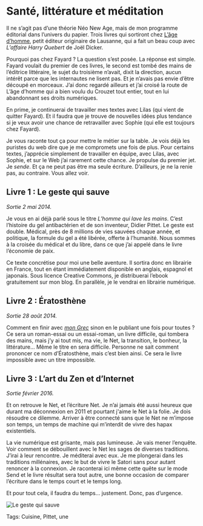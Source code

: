 # Santé, littérature et méditation

Il ne s’agit pas d’une théorie Néo New Age, mais de mon programme éditorial dans l’univers du papier. Trois livres qui sortiront chez [L’âge d’homme](http://www.lagedhomme.com/boutique/liste_rayons.cfm), petit éditeur originaire de Lausanne, qui a fait un beau coup avec *L’affaire Harry Quebert* de Joël Dicker.

Pourquoi pas chez Fayard ? La question s’est posée. La réponse est simple. Fayard voulait du premier de ces livres, le second est tombé des mains de l’éditrice littéraire, le sujet du troisième n’avait, dixit la direction, aucun intérêt parce que les internautes ne lisent pas. Et je n’avais pas envie d’être découpé en morceaux. J’ai donc regardé ailleurs et j’ai croisé la route de L’âge d’homme qui a bien voulu du Crouzet tout entier, tout en lui abandonnant ses droits numériques.

En prime, je continuerai de travailler mes textes avec Lilas (qui vient de quitter Fayard). Et il faudra que je trouve de nouvelles idées plus tendance si je veux avoir une chance de retravailler avec Sophie (qui elle est toujours chez Fayard).

Je vous raconte tout ça pour mettre le métier sur la table. Je vois déjà les puristes du web dire que je me compromets une fois de plus. Pour certains textes, j’apprécie simplement de travailler en équipe, avec Lilas, avec Sophie, et sur le Web j’ai rarement cette chance. Je propulse du premier jet. Je *sende*. Et ça ne peut pas être ma seule écriture. D’ailleurs, je ne la renie pas, au contraire. Vous allez voir.

Livre 1 : Le geste qui sauve
----------------------------

*Sortie 2 mai 2014.*

Je vous en ai déjà parlé sous le titre *L’homme qui lave les mains*. C’est l’histoire du gel antibactérien et de son inventeur, Didier Pittet. Le geste est double. Médical, près de 8 millions de vies sauvées chaque année, et politique, la formule du gel a été libérée, offerte à l’humanité. Nous sommes à la croisée du médical et du libre, dans ce que j’ai appelé dans le livre l’économie de paix.

Ce texte concrétise pour moi une belle aventure. Il sortira donc en librairie en France, tout en étant immédiatement disponible en anglais, espagnol et japonais. Sous licence Creative Commons, je distribuerai l’ebook gratuitement sur mon blog. En parallèle, je le vendrai en librairie numérique.

Livre 2 : Ératosthène
---------------------

*Sortie 28 août 2014.*

Comment en finir avec [*mon Grec*](/eratosthene/) sinon en le publiant une fois pour toutes ? Ce sera un roman-essai ou un essai-roman, un livre difficile, qui tombera des mains, mais j’y ai tout mis, ma vie, le Net, la transition, le bonheur, la littérature… Même le titre en sera difficile. Personne ne sait comment prononcer ce nom d’Ératosthène, mais c’est bien ainsi. Ce sera le livre impossible avec un titre impossible.

Livre 3 : L’art du Zen et d’Internet
------------------------------------

*Sortie février 2016.*

Et on retrouve le Net, et l’écriture Net. Je n’ai jamais été aussi heureux que durant ma déconnexion en 2011 et pourtant j'aime le Net à la folie. Je dois résoudre ce dilemme. Arriver à être connecté sans que le Net ne m’impose son temps, un temps de machine qui m’interdit de vivre des hapax existentiels.

La vie numérique est grisante, mais pas lumineuse. Je vais mener l’enquête. Voir comment se débouillent avec le Net les sages de diverses traditions. J’irai à leur rencontre. Je méditerai avec eux. Je me plongerai dans les traditions millénaires, avec le but de vivre le Satori sans pour autant renoncer à la connexion. Je raconterai ici même cette quête sur le mode Send et le livre résultat sera tout autre, une bonne occasion de comparer l’écriture dans le temps court et le temps long.

Et pour tout cela, il faudra du temps… justement. Donc, pas d’urgence.

![Le geste qui sauve](https://tcrouzet.com/images_tc/2014/02/cover6.jpg)



Tags: Cuisine, Pittet, une